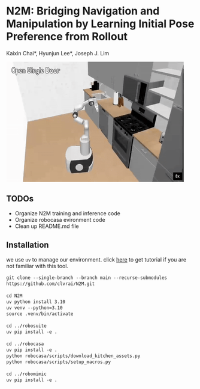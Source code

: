 # N2M: Bridging Navigation and Manipulation by Learning Initial Pose Preference from Rollout
Kaixin Chai*, Hyunjun Lee*, Joseph J. Lim

![System Demonstration](doc/Teaser_sim.gif)

## TODOs
- Organize N2M training and inference code
- Organize robocasa evironment code
- Clean up README.md file

## Installation
we use `uv` to manage our environment. click [here](https://docs.astral.sh/uv/) to get tutorial if you are not familiar with this tool.
```
git clone --single-branch --branch main --recurse-submodules https://github.com/clvrai/N2M.git

cd N2M
uv python install 3.10
uv venv --python=3.10
source .venv/bin/activate

cd ../robosuite
uv pip install -e .

cd ../robocasa
uv pip install -e .
python robocasa/scripts/download_kitchen_assets.py
python robocasa/scripts/setup_macros.py

cd ../robomimic
uv pip install -e .
```